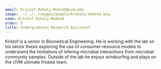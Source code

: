 ```yaml
---
email: Kristof.Rohaly-Medved@uvm.edu
image: ../../../images/people/krohaly-medved.png
name: Kristof Rohaly-Medved
order: 5
title: Undergraduate Research Assistant
---
```

Kristof is a senior in Biomedical Engineering. He is working with the lab on his senior thesis exploring the use of consumer-resource models to understand the limitations of infering microbial interactions from microbial community samples. Outside of the lab he enjoys windsurfing and plays on the UVM ultimate frisbee team.